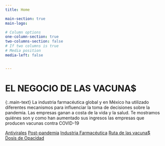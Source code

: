 ```yaml
---
title: Home

main-section: true
main-logo:

# Column options
one-column-section: true
two-columns-section: false
# If two columns is true
# Media position
media-left: false


---
```

# EL NEGOCIO DE LAS VACUNA$

{:.main-text}
La industria farmacéutica global y en México ha utilizado diferentes mecanismos para influenciar la toma de decisiones sobre la pandemia. Las empresas ganan a costa de la vida y la salud. Te mostramos quiénes son y como han aumentado sus ingresos las empresas que producen vacunas contra COVID-19

[Antivirales](/vacunas-2023/antivirales)
[Post-pandemia](/vacunas-2023/postpandemia)
[Industria Farmacéutica](/vacunas-2023/industria-farmaceutica)
[Ruta de las vacuna$](/vacunas-2023/ruta-de-las-vacunas)
[Dosis de Opacidad](/vacunas-2023/contratos-y-beneficiarias)





